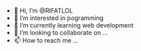 - 👋 Hi, I’m @RIFATLOL
- 👀 I’m interested in pogramming
- 🌱 I’m currently learning  web development
- 💞️ I’m looking to collaborate on ...
- 📫 How to reach me ...

<!---
RIFATLOL/RIFATLOL is a ✨ special ✨ repository because its `README.md` (this file) appears on your GitHub profile.
You can click the Preview link to take a look at your changes.
--->

